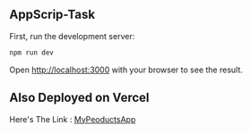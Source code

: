 ## AppScrip-Task

First, run the development server:

```bash
npm run dev
```

Open [http://localhost:3000](http://localhost:3000) with your browser to see the result.

## Also Deployed on Vercel

Here's The Link : [MyPeoductsApp](https://appscrip-task-dhrumil-choksi.vercel.app/)